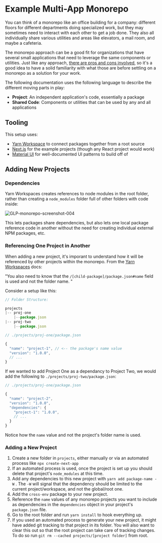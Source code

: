 [yarnWorkspacesLink]: https://classic.yarnpkg.com/en/docs/workspaces/
[nextGithub]: https://github.com/vercel/next.js
[materialUISite]: https://material-ui.com/

# Example Multi-App Monorepo

You can think of a monorepo like an office building for a company: different floors for different departments doing specialized work, but they may sometimes need to interact with each other to get a job done. They also all individually share various utilities and areas like elevators, a mail room, and maybe a cafeteria.

The monorepo approach can be a good fit for organizations that have several small applications that need to leverage the same components or utilities. Just like any approach, [there are pros and cons involved](https://www.happycoders.eu/java/monorepos-advantages-disadvantages/), so it's a good idea to have a solid familiarity with what those are before settling on a monorepo as a solution for your work. 

The following documentation uses the following language to describe the different moving parts in play:

* **Project**: An independent application's code, essentially a package
* **Shared Code**: Components or utilities that can be used by any and all applications


## Tooling 

This setup uses:

* [Yarn Workspace](yarnWorkspacesLink) to connect packages together from a root source
* [Next.js](nextGithub) for the example projects (though any React project would work)
* [Material UI](materialUISite) for well-documented UI patterns to build off of


## Adding New Projects

### Dependencies

Yarn Workspaces creates references to node modules in the root folder, rather than creating a `node_modules` folder full of other folders with code inside:

![GLP-monorepo-screenshot-004](https://user-images.githubusercontent.com/2972688/95025567-4a61b600-0650-11eb-8d20-7c221a0ed755.png)

This lets packages share dependencies, but also lets one local package reference code in another without the need for creating individual external NPM packages, etc.


### Referencing One Project in Another

When adding a new project, it's imporant to understand how it will be referenced by other projects within the monorepo. From the [Yarn Workspaces](yarnWorkspacesLink) docs:

"You also need to know that the `/[child-package]/package.json#name` field is used and not the folder name. "

Consider a setup like this:

```js
// Folder Structure:

projects
|-- proj-one
    |--package.json
|-- proj-two
    |--package.json

// ./projects/proj-one/package.json

{
  "name": "project-1", // <-- the package's name value
  "version": "1.0.0",
  // ...
}

```

If we wanted to add Project One as a dependancy to Project Two, we would add the following to `./projects/proj-two/package.json`:

```js
// ./projects/proj-one/package.json

{
  "name": "project-2",
  "version": "1.0.0",
  "dependencies": {
    "project-1": "1.0.0",
    // ...
  }
}

```

Notice how the `name` value and not the project's folder name is used.

### Adding a New Project

1. Create a new folder in `projects`, either manually or via an automated process like `npx create-next-app`
1. If an automated process is used, once the project is set up you should delete that project's `node_modules` at this time. 
1. Add any dependencies to this new project with `yarn add package-name -W` . The `-W` will signal that the dependency should be limited to the current project/workspace, and not the global/root one.
1. Add the `cross-env` package to your new project.
1. Reference the `name` values of any monorepo projects you want to include as dependencies in the `dependencies` object in your project's `package.json` file.
1. Go to the root folder and run `yarn install` to hook everything up.
1. If you used an automated process to generate your new project, it might have added git tracking to that project in its folder. You will also want to clear this out so that the root project can take care of tracking changes. To do so run `git rm --cached projects/[project folder]` from root.
